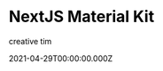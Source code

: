 ---
title: NextJS Material Kit
github: https://github.com/creativetimofficial/nextjs-material-kit
demo: https://demos.creative-tim.com/nextjs-material-kit/components
license: MIT
author: creative tim
author_link: ''
author_twitter: creativetim
date: 2021-04-29T00:00:00.000Z
ssg:
  - Next
cms: null
css: null
category:
  - Boilerplate
description: >-
  NextJS Material Kit is a Free Material-UI Kit with a fresh, new design
  inspired by Google's material design and is was developed using NextJS,
  starting from this starter project by Material-UI and Material Kit React by
  Creative Tim.
draft: false
publish_date: '2019-08-29T08:48:02Z'
update_date: '2022-08-15T06:44:58Z'
github_star: 216
github_fork: 120
---